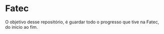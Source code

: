 # Fatec

O objetivo desse repositório, é guardar todo o progresso que tive na Fatec, do inicio ao fim.
